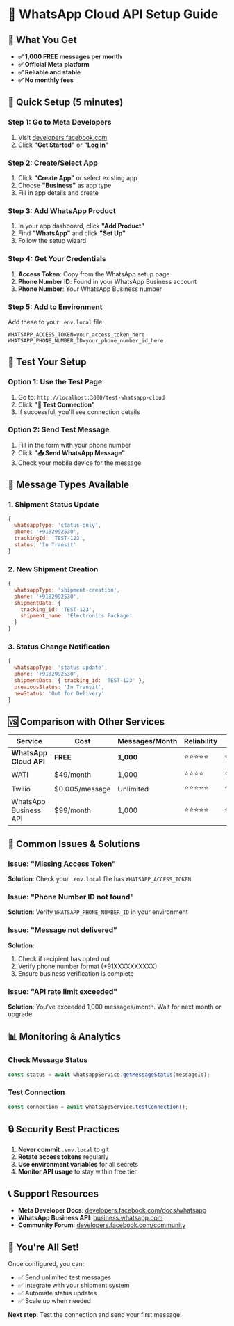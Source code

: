 # 📱 WhatsApp Cloud API Setup Guide

## 🎯 What You Get
- **✅ 1,000 FREE messages per month**
- **✅ Official Meta platform**
- **✅ Reliable and stable**
- **✅ No monthly fees**

## 🚀 Quick Setup (5 minutes)

### Step 1: Go to Meta Developers
1. Visit [developers.facebook.com](https://developers.facebook.com/)
2. Click **"Get Started"** or **"Log In"**

### Step 2: Create/Select App
1. Click **"Create App"** or select existing app
2. Choose **"Business"** as app type
3. Fill in app details and create

### Step 3: Add WhatsApp Product
1. In your app dashboard, click **"Add Product"**
2. Find **"WhatsApp"** and click **"Set Up"**
3. Follow the setup wizard

### Step 4: Get Your Credentials
1. **Access Token**: Copy from the WhatsApp setup page
2. **Phone Number ID**: Found in your WhatsApp Business account
3. **Phone Number**: Your WhatsApp Business number

### Step 5: Add to Environment
Add these to your `.env.local` file:
```env
WHATSAPP_ACCESS_TOKEN=your_access_token_here
WHATSAPP_PHONE_NUMBER_ID=your_phone_number_id_here
```

## 🔧 Test Your Setup

### Option 1: Use the Test Page
1. Go to: `http://localhost:3000/test-whatsapp-cloud`
2. Click **"🔗 Test Connection"**
3. If successful, you'll see connection details

### Option 2: Send Test Message
1. Fill in the form with your phone number
2. Click **"📤 Send WhatsApp Message"**
3. Check your mobile device for the message

## 📱 Message Types Available

### 1. Shipment Status Update
```javascript
{
  whatsappType: 'status-only',
  phone: '+9182992530',
  trackingId: 'TEST-123',
  status: 'In Transit'
}
```

### 2. New Shipment Creation
```javascript
{
  whatsappType: 'shipment-creation',
  phone: '+9182992530',
  shipmentData: {
    tracking_id: 'TEST-123',
    shipment_name: 'Electronics Package'
  }
}
```

### 3. Status Change Notification
```javascript
{
  whatsappType: 'status-update',
  phone: '+9182992530',
  shipmentData: { tracking_id: 'TEST-123' },
  previousStatus: 'In Transit',
  newStatus: 'Out for Delivery'
}
```

## 🆚 Comparison with Other Services

| Service | Cost | Messages/Month | Reliability | Setup |
|---------|------|----------------|-------------|-------|
| **WhatsApp Cloud API** | **FREE** | **1,000** | ⭐⭐⭐⭐⭐ | ⭐⭐⭐⭐⭐ |
| WATI | $49/month | 1,000 | ⭐⭐⭐⭐ | ⭐⭐⭐ |
| Twilio | $0.005/message | Unlimited | ⭐⭐⭐⭐⭐ | ⭐⭐⭐⭐ |
| WhatsApp Business API | $99/month | 1,000 | ⭐⭐⭐⭐⭐ | ⭐⭐ |

## 🚨 Common Issues & Solutions

### Issue: "Missing Access Token"
**Solution**: Check your `.env.local` file has `WHATSAPP_ACCESS_TOKEN`

### Issue: "Phone Number ID not found"
**Solution**: Verify `WHATSAPP_PHONE_NUMBER_ID` in your environment

### Issue: "Message not delivered"
**Solution**: 
1. Check if recipient has opted out
2. Verify phone number format (+91XXXXXXXXXX)
3. Ensure business verification is complete

### Issue: "API rate limit exceeded"
**Solution**: You've exceeded 1,000 messages/month. Wait for next month or upgrade.

## 📊 Monitoring & Analytics

### Check Message Status
```javascript
const status = await whatsappService.getMessageStatus(messageId);
```

### Test Connection
```javascript
const connection = await whatsappService.testConnection();
```

## 🔒 Security Best Practices

1. **Never commit** `.env.local` to git
2. **Rotate access tokens** regularly
3. **Use environment variables** for all secrets
4. **Monitor API usage** to stay within free tier

## 📞 Support Resources

- **Meta Developer Docs**: [developers.facebook.com/docs/whatsapp](https://developers.facebook.com/docs/whatsapp)
- **WhatsApp Business API**: [business.whatsapp.com](https://business.whatsapp.com)
- **Community Forum**: [developers.facebook.com/community](https://developers.facebook.com/community)

## 🎉 You're All Set!

Once configured, you can:
- ✅ Send unlimited test messages
- ✅ Integrate with your shipment system
- ✅ Automate status updates
- ✅ Scale up when needed

**Next step**: Test the connection and send your first message!








